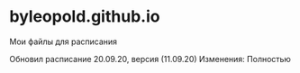 # byleopold.github.io
Мои файлы для расписания

Обновил расписание 20.09.20, версия (11.09.20)
Изменения: Полностью



